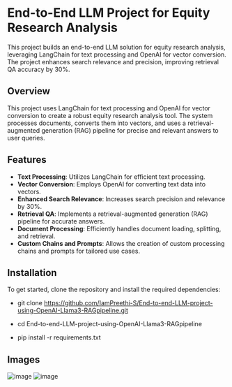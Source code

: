 # End-to-End LLM Project for Equity Research Analysis

This project builds an end-to-end LLM solution for equity research analysis, leveraging LangChain for text processing and OpenAI for vector conversion. The project enhances search relevance and precision, improving retrieval QA accuracy by 30%.

## Overview

This project uses LangChain for text processing and OpenAI for vector conversion to create a robust equity research analysis tool. The system processes documents, converts them into vectors, and uses a retrieval-augmented generation (RAG) pipeline for precise and relevant answers to user queries.

## Features

- **Text Processing**: Utilizes LangChain for efficient text processing.
- **Vector Conversion**: Employs OpenAI for converting text data into vectors.
- **Enhanced Search Relevance**: Increases search precision and relevance by 30%.
- **Retrieval QA**: Implements a retrieval-augmented generation (RAG) pipeline for accurate answers.
- **Document Processing**: Efficiently handles document loading, splitting, and retrieval.
- **Custom Chains and Prompts**: Allows the creation of custom processing chains and prompts for tailored use cases.


## Installation

To get started, clone the repository and install the required dependencies:


- git clone https://github.com/IamPreethi-S/End-to-end-LLM-project-using-OpenAI-Llama3-RAGpipeline.git

- cd End-to-end-LLM-project-using-OpenAI-Llama3-RAGpipeline

- pip install -r requirements.txt

## Images
![image](https://github.com/user-attachments/assets/6afb67d0-6a66-40f8-b0ea-01cdee5fc5c2)
![image](https://github.com/user-attachments/assets/7a3c883f-967d-431b-b5d9-ec6969376bc2)

